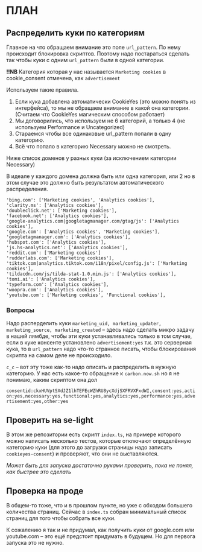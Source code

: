 # ПЛАН

## Распределить куки по категориям 

Главное на что обращаем внимание это поле `url_pattern`. По нему происходит блокировка скриптов. Поэтому надо постараться сделать так чтобы куки с одним `url_pattern` были в одной категории.

**!!NB** Категория которая у нас называется `Marketing cookies` в cookie_consent отмечена, как `advertisement`

Используем такие правила.
1. Если кука добавлена автоматически CookieYes (это можно понять из интерфейса), то мы не обращаем внимание в какой она категории. (Считаем что CookieYes магическим способом работает)
2. Мы договорились, что используем не 6 категорий, а только 4 (не используем Performance и Uncategorized)
3. Стараемся чтобы все одинаковые url_pattern попали в одну категорию.
4. Всё что попало в категорию Necessary можно не смотреть.

Ниже список доменов у разных куки (за исключением категории Necessary)

В идеале у каждого домена должна быть или одна категория, или 2 но в этом случае это должно быть результатом автоматического распределения.

```
'bing.com': ['Marketing cookies', 'Analytics cookies'],
'clarity.ms': ['Analytics cookies'],
'doubleclick.net': ['Marketing cookies'],
'facebook.net': ['Analytics cookies'],
'google-analytics.com|googletagmanager.com/gtag/js': ['Analytics cookies'],
'google.com': ['Analytics cookies', 'Marketing cookies'],
'googletagmanager.com': ['Analytics cookies'],
'hubspot.com': ['Analytics cookies'],
'js.hs-analytics.net': ['Analytics cookies'],
'reddit.com': ['Marketing cookies']
'rudderlabs.com': ['Marketing cookies'],
'tiktok.com|analytics.tiktok.com/i18n/pixel/config.js': ['Marketing cookies'],
'tildacdn.com/js/tilda-stat-1.0.min.js': ['Analytics cookies'],
'tomi.ai': ['Analytics cookies'],
'typeform.com': ['Analytics cookies'],
'woopra.com': ['Analytics cookies'],
'youtube.com': ['Marketing cookies', 'Functional cookies'],
```

### Вопросы

Надо расперделить куки
 `marketing_uid, marketing_updater, marketing_source, marketing_created` – здесь надо сделать микро задачу в нашей лямбде, чтобы эти куки устанавливались только в том случае, если в куке консенте установлено `advertisement:yes` т.к. это серверная кука, то в `url_pattern` надо что-то странное писать, чтобы блокирования скрипта на самом деле не происходило.

`c_c` – вот эту тоже как-то надо описать и распределить в нужную категорию. У нас есть какое-то обращение к `carbon.now.sh` но я не понимаю, каким скриптом она дол

`consentid:ckxHUVptSXdJZ1lhTEFEcWZhRU8ycXdjSXFRVXFxdWI,consent:yes,action:yes,necessary:yes,functional:yes,analytics:yes,performance:yes,advertisement:yes,other:yes`

## Проверить на se-light

В этом же репозитории есть скрипт `index.ts`, на примере которого можно написать несколько тестов, которые отключают определённую категорию куки (для этого до загрузки страницы надо записать `cookieyes-consent`) и проверяют, что они не выставляются. 

*Может быть для запуска достаточно руками проверить, пока не понял, как быстрее это сделать*

## Проверка на проде 

В общем-то тоже, что и в прошлом пункте, но уже с обходом большего количества страниц. Сейчас в `index.ts` собран минимальный список страниц для того чтобы собрать все куки. 

К сожалению я так и не придумал, как получить куки от google.com или youtube.com – это ещё предстоит придумать в будущем. Но для первога запуска это не нужно.